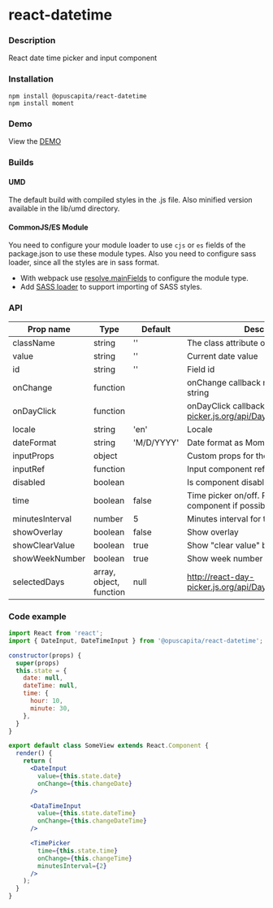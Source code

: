 # react-datetime

### Description
React date time picker and input component

### Installation
```
npm install @opuscapita/react-datetime
npm install moment
```

### Demo
View the [DEMO](https://opuscapita.github.io/react-datetime)

### Builds
#### UMD
The default build with compiled styles in the .js file. Also minified version available in the lib/umd directory.
#### CommonJS/ES Module
You need to configure your module loader to use `cjs` or `es` fields of the package.json to use these module types.
Also you need to configure sass loader, since all the styles are in sass format.
* With webpack use [resolve.mainFields](https://webpack.js.org/configuration/resolve/#resolve-mainfields) to configure the module type.
* Add [SASS loader](https://github.com/webpack-contrib/sass-loader) to support importing of SASS styles.

### API
| Prop name       | Type                    | Default       | Description                                                                     |
| --------------- | ----------------------- | ------------- | ------------------------------------------------------------------------------- |
| className       | string                  | ''            | The class attribute of the element                                              |
| value           | string                  | ''            | Current date value                                                              |
| id              | string                  | ''            | Field id                                                                        |
| onChange        | function                |               | onChange callback returns new date string                                       |
| onDayClick      | function                |               | onDayClick callback http://react-day-picker.js.org/api/DayPicker#onDayClick     |
| locale          | string                  | 'en'          | Locale                                                                          |
| dateFormat      | string                  | 'M/D/YYYY'    | Date format as MomentJS [format](https://momentjs.com/docs/#/displaying/format) |
| inputProps      | object                  |               | Custom props for the input field                                                |
| inputRef        | function                |               | Input component ref function                                                    |
| disabled        | boolean                 |               | Is component disabled                                                           |
| time            | boolean                 | false         | Time picker on/off. Prefer DateTime component if possible                       |
| minutesInterval | number                  | 5             | Minutes interval for the timepicker                                             |
| showOverlay     | boolean                 | false         | Show overlay                                                                    |
| showClearValue  | boolean                 | true          | Show "clear value" button                                                       |
| showWeekNumber  | boolean                 | true          | Show week number in calendar                                                    |
| selectedDays    | array, object, function | null          | http://react-day-picker.js.org/api/DayPicker#selectedDays                       |

### Code example

```jsx
import React from 'react';
import { DateInput, DateTimeInput } from '@opuscapita/react-datetime';

constructor(props) {
  super(props)
  this.state = {
    date: null,
    dateTime: null,
    time: {
      hour: 10,
      minute: 30,
    },
  }
}

export default class SomeView extends React.Component {
  render() {
    return (
      <DateInput
        value={this.state.date}
        onChange={this.changeDate}
      />

      <DataTimeInput
        value={this.state.dateTime}
        onChange={this.changeDateTime}
      />

      <TimePicker
        time={this.state.time}
        onChange={this.changeTime}
        minutesInterval={2}
      />
    );
  }
}
```
